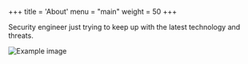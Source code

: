 +++
title = 'About'
menu = "main"
weight = 50
+++

Security engineer just trying to keep up with the latest technology and threats.  

![Example image](/images/AboutPic.jpg)